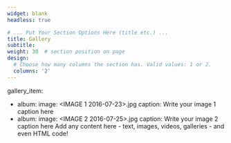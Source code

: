 ```yaml
---
widget: blank
headless: true

# ... Put Your Section Options Here (title etc.) ...
title: Gallery
subtitle:
weight: 30  # section position on page
design:
  # Choose how many columns the section has. Valid values: 1 or 2.
  columns: '2'
---
```

gallery_item:
- album: <ALBUM albums>
  image: <IMAGE 1 2016-07-23>.jpg
  caption: Write your image 1 caption here
- album: <ALBUM FOLDER>
  image: <IMAGE 2 2016-07-25>.jpg
  caption: Write your image 2 caption here
Add any content here - text, images, videos, galleries - and even HTML code!
